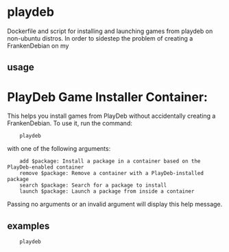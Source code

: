# playdeb
Dockerfile and script for installing and launching games from playdeb on
non-ubuntu distros. In order to sidestep the problem of creating a FrankenDebian
on my

## usage

PlayDeb Game Installer Container:
======================

This helps you install games from PlayDeb without accidentally creating
a FrankenDebian. To use it, run the command:

        playdeb

with one of the following arguments:

        add $package: Install a package in a container based on the PlayDeb-enabled container
        remove $package: Remove a container with a PlayDeb-installed package
        search $package: Search for a package to install
        launch $package: Launch a package from inside a container

Passing no arguments or an invalid argument will display this help message.

## examples

        playdeb


